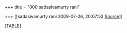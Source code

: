 +++
title = "000 sadasivamurty rani"

+++
[[sadasivamurty rani	2009-07-26, 20:07:52 [Source](https://groups.google.com/g/bvparishat/c/tG9_B5NdG8Q)]]



[TABLE]

